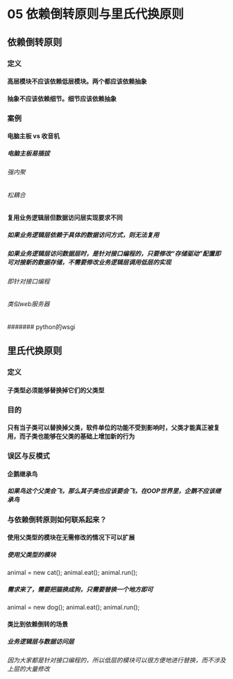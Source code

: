 # 05 依赖倒转原则与里氏代换原则

## 依赖倒转原则

### 定义

#### 高层模块不应该依赖低层模块。两个都应该依赖抽象

#### 抽象不应该依赖细节。细节应该依赖抽象

### 案例

#### 电脑主板 vs 收音机

##### 电脑主板易插拔

###### 强内聚

###### 松耦合

#### 复用业务逻辑层但数据访问层实现要求不同

##### 如果业务逻辑层依赖于具体的数据访问方式，则无法复用

##### 如果业务逻辑层访问数据层时，是针对接口编程的，只要修改“存储驱动”配置即可对接新的数据存储，不需要修改业务逻辑层调用低层的实现

###### 即针对接口编程

###### 类似web服务器

####### python的wsgi

## 里氏代换原则

### 定义

#### 子类型必须能够替换掉它们的父类型

### 目的

#### 只有当子类可以替换掉父类，软件单位的功能不受到影响时，父类才能真正被复用，而子类也能够在父类的基础上增加新的行为

### 误区与反模式

#### 企鹅继承鸟

##### 如果鸟这个父类会飞，那么其子类也应该要会飞，在OOP世界里，企鹅不应该继承鸟

### 与依赖倒转原则如何联系起来？

#### 使用父类型的模块在无需修改的情况下可以扩展

##### 使用父类型的模块
animal = new cat();
animal.eat();
animal.run();

##### 需求来了，需要把猫换成狗，只需要替换一个地方即可
animal = new dog();
animal.eat();
animal.run();

#### 类比到依赖倒转的场景

##### 业务逻辑层与数据访问层

###### 因为大家都是针对接口编程的，所以低层的模块可以很方便地进行替换，而不涉及上层的大量修改
